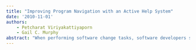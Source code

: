 ```yaml
---
title: "Improving Program Navigation with an Active Help System"
date: '2010-11-01'
authors: 
    - Petcharat Viriyakattiyaporn
    - Gail C. Murphy
abstract: "When performing software change tasks, software developers spend a substantial amount of their time navigating dependencies in the code. Despite the availability of numerous tools to aid such navigation, there is evidence to suggest that developers are not using these tools. In this paper, we introduce an active help system, called Spyglass, that suggests tools to aid program navigation as a developer works. We report on the results of a laboratory study that investigated two questions: will developers act upon suggestions from an active help system and will those suggestions improve developer behaviour? We found that with Spyglass we could make developers as aware of navigational tools as they are when requested to read a tutorial about such tools, with less up-front effort. We also found that we could improve developer behaviour as developers in the Spyglass group, after being given recommendations in the context of their work, navigated programming artifacts more efficiently than those in the tutorial group."
---
```


